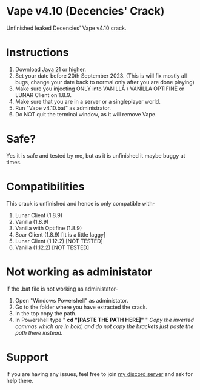 # Vape v4.10 (Decencies' Crack)
Unfinished leaked Decencies' Vape v4.10 crack.

# Instructions
1) Download [Java 21](https://www.oracle.com/java/technologies/downloads/#jdk21-windows) or higher.
2) Set your date before 20th September 2023. (This is will fix mostly all bugs, change your date back to normal only after you are done playing)
4) Make sure you injecting ONLY into VANILLA / VANILLA OPTIFINE or LUNAR Client on 1.8.9.
5) Make sure that you are in a server or a singleplayer world.
6) Run "Vape v4.10.bat" as administrator.
6) Do NOT quit the terminal window, as it will remove Vape.

# Safe?
Yes it is safe and tested by me, but as it is unfinished it maybe buggy at times.

# Compatibilities 
This crack is unfinished and hence is only compatible with-
1) Lunar Client (1.8.9)
2) Vanilla (1.8.9)
3) Vanilla with Optifine (1.8.9)
4) Soar Client (1.8.9) [It is a little laggy]
5) Lunar Client (1.12.2) [NOT TESTED]
6) Vanilla (1.12.2) [NOT TESTED]

# Not working as administator
If the .bat file is not working as administator-
1) Open "Windows Powershell" as administator.
2) Go to the folder where you have extracted the crack.
3) In the top copy the path.
4) In Powershell type " **cd "[PASTE THE PATH HERE]"** "
*Copy the inverted commas which are in bold, and do not copy the brackets just paste the path there instead.*

# Support
If you are having any issues, feel free to join [my discord server](https://discord.gg/bsPGdxsZYK) and ask for help there.
